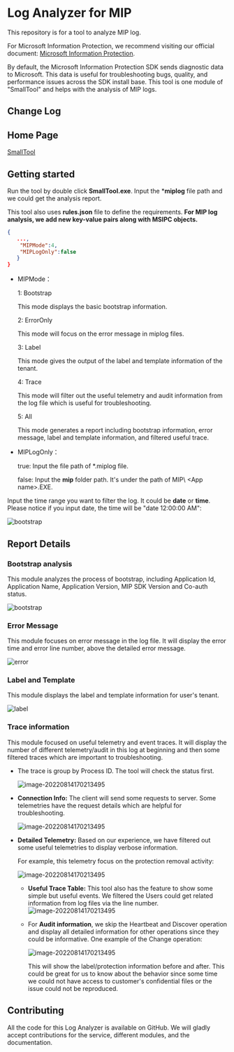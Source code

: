 
# Log Analyzer for MIP
This repository is for a tool to analyze MIP log.

For Microsoft Information Protection, we recommend visiting our official document: [Microsoft Information Protection](https://docs.microsoft.com/en-us/information-protection/develop/overview).

By default, the Microsoft Information Protection SDK sends diagnostic data to Microsoft. This data is useful for troubleshooting bugs, quality, and performance issues across the SDK install base. This tool is one module of "SmallTool" and helps with the analysis of MIP logs.

## Change Log


## Home Page 

[SmallTool](https://github.com/ChrisChenMS/SmallTool)

## Getting started
Run the tool by double click **SmallTool.exe**. Input the ***miplog** file path and we could get the analysis report.

This tool also uses **rules.json** file to define the requirements. **For MIP log analysis, we add new key-value pairs along with MSIPC objects.**
```json
{
   ...,
    "MIPMode":4,
    "MIPLogOnly":false
   }
}
```

 - MIPMode：

   1: Bootstrap

   This mode displays the basic bootstrap information.

   2: ErrorOnly

   This mode will focus on the error message in miplog files.

   3: Label

   This mode gives the output of the label and template information of the tenant.

   4: Trace

   This mode will filter out the useful telemetry and audit information from the log file which is useful for troubleshooting.

   5: All

   This mode generates a report including bootstrap information, error message, label and template information, and filtered useful trace.
   
- MIPLogOnly：

  true: Input the file path of *.miplog file.

  false: Input the **mip** folder path. It's under the path of MIP\ \<App name>.EXE.
  

Input the time range you want to filter the log. It could be **date** or **time**. Please notice if you input date, the time will be "date 12:00:00 AM":

![bootstrap](./Image/TimeRange.png)

## Report Details

### Bootstrap analysis

This module analyzes the process of bootstrap, including Application Id, Application Name, Application Version, MIP SDK Version and Co-auth status. 

![bootstrap](./Image/bootstrap.png)

### Error Message

This module focuses on error message in the log file. It will display the error time and error line number, above the detailed error message.

![error](./Image/error.png)

### Label and Template

This module displays the label and template information for user's tenant.

![label](./Image/label.png)

### Trace information

This module focused on useful telemetry and event traces. It will display the number of different telemetry/audit in this log at beginning and then some filtered traces which are important to troubleshooting.

- The trace is group by Process ID. The tool will check the status first.
  
  ![image-20220814170213495](./Image/eventcheck.png)
  
- **Connection Info:** The client will send some requests to server. Some telemetries have the request details which are helpful for troubleshooting.
  
  ![image-20220814170213495](./Image/connection.png)
  
- **Detailed Telemetry:** Based on our experience, we have filtered out some useful telemetries to display verbose information. 

  For example, this telemetry focus on the protection removal activity:

  ![image-20220814170213495](./Image/telemetry.png)
  
  - **Useful Trace Table:** This tool also has the feature to show some simple but useful events. We filtered the 
    Users could get related information from log files via the line number.
    ![image-20220814170213495](./Image/simple.png)
    
  - For **Audit information**, we skip the Heartbeat and Discover operation and display all detailed information for other operations since they could be informative. One example of the Change operation:
  
    ![image-20220814170213495](./Image/Audit.png)
  
    This will show the label/protection information before and after. This could be great for us to know about the behavior since some time we could not have access to customer's confidential files or the issue could not be reproduced.

## Contributing

All the code for this Log Analyzer is available on GitHub. We will gladly accept contributions for the service, different modules, and the documentation.

